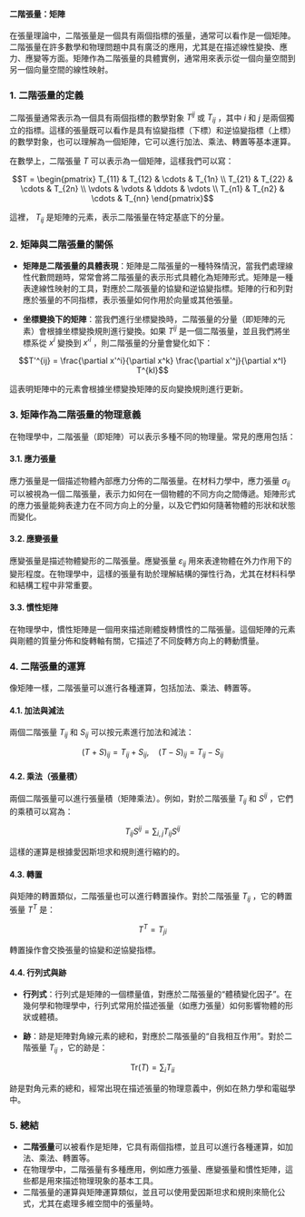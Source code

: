 #### 二階張量：矩陣

在張量理論中，二階張量是一個具有兩個指標的張量，通常可以看作是一個矩陣。二階張量在許多數學和物理問題中具有廣泛的應用，尤其是在描述線性變換、應力、應變等方面。矩陣作為二階張量的具體實例，通常用來表示從一個向量空間到另一個向量空間的線性映射。

### 1. **二階張量的定義**

二階張量通常表示為一個具有兩個指標的數學對象  $`T^{ij}`$  或  $`T_{ij}`$ ，其中  $`i`$  和  $`j`$  是兩個獨立的指標。這樣的張量既可以看作是具有協變指標（下標）和逆協變指標（上標）的數學對象，也可以理解為一個矩陣，它可以進行加法、乘法、轉置等基本運算。

在數學上，二階張量  $`T`$  可以表示為一個矩陣，這樣我們可以寫：

```math
T = \begin{pmatrix} T_{11} & T_{12} & \cdots & T_{1n} \\ T_{21} & T_{22} & \cdots & T_{2n} \\ \vdots & \vdots & \ddots & \vdots \\ T_{n1} & T_{n2} & \cdots & T_{nn} \end{pmatrix}
```

這裡， $`T_{ij}`$  是矩陣的元素，表示二階張量在特定基底下的分量。

### 2. **矩陣與二階張量的關係**

- **矩陣是二階張量的具體表現**：矩陣是二階張量的一種特殊情況，當我們處理線性代數問題時，常常會將二階張量的表示形式具體化為矩陣形式。矩陣是一種表達線性映射的工具，對應於二階張量的協變和逆協變指標。矩陣的行和列對應於張量的不同指標，表示張量如何作用於向量或其他張量。
  
- **坐標變換下的矩陣**：當我們進行坐標變換時，二階張量的分量（即矩陣的元素）會根據坐標變換規則進行變換。如果  $`T^{ij}`$  是一個二階張量，並且我們將坐標系從  $`x^i`$  變換到  $`x'^i`$ ，則二階張量的分量會變化如下：
  
```math
T'^{ij} = \frac{\partial x'^i}{\partial x^k} \frac{\partial x'^j}{\partial x^l} T^{kl}
```

  這表明矩陣中的元素會根據坐標變換矩陣的反向變換規則進行更新。

### 3. **矩陣作為二階張量的物理意義**

在物理學中，二階張量（即矩陣）可以表示多種不同的物理量。常見的應用包括：

#### 3.1. **應力張量**

應力張量是一個描述物體內部應力分佈的二階張量。在材料力學中，應力張量  $`\sigma_{ij}`$  可以被視為一個二階張量，表示力如何在一個物體的不同方向之間傳遞。矩陣形式的應力張量能夠表達力在不同方向上的分量，以及它們如何隨著物體的形狀和狀態而變化。

#### 3.2. **應變張量**

應變張量是描述物體變形的二階張量。應變張量  $`\varepsilon_{ij}`$  用來表達物體在外力作用下的變形程度。在物理學中，這樣的張量有助於理解結構的彈性行為，尤其在材料科學和結構工程中非常重要。

#### 3.3. **慣性矩陣**

在物理學中，慣性矩陣是一個用來描述剛體旋轉慣性的二階張量。這個矩陣的元素與剛體的質量分佈和旋轉軸有關，它描述了不同旋轉方向上的轉動慣量。

### 4. **二階張量的運算**

像矩陣一樣，二階張量可以進行各種運算，包括加法、乘法、轉置等。

#### 4.1. **加法與減法**

兩個二階張量  $`T_{ij}`$  和  $`S_{ij}`$  可以按元素進行加法和減法：

```math
(T + S)_{ij} = T_{ij} + S_{ij}, \quad (T - S)_{ij} = T_{ij} - S_{ij}
```


#### 4.2. **乘法（張量積）**

兩個二階張量可以進行張量積（矩陣乘法）。例如，對於二階張量  $`T_{ij}`$  和  $`S^{ij}`$ ，它們的乘積可以寫為：

```math
T_{ij} S^{ij} = \sum_{i,j} T_{ij} S^{ij}
```

這樣的運算是根據愛因斯坦求和規則進行縮約的。

#### 4.3. **轉置**

與矩陣的轉置類似，二階張量也可以進行轉置操作。對於二階張量  $`T_{ij}`$ ，它的轉置張量  $`T^T`$  是：

```math
T^T = T_{ji}
```

轉置操作會交換張量的協變和逆協變指標。

#### 4.4. **行列式與跡**

- **行列式**：行列式是矩陣的一個標量值，對應於二階張量的“體積變化因子”。在幾何學和物理學中，行列式常用於描述張量（如應力張量）如何影響物體的形狀或體積。
  
- **跡**：跡是矩陣對角線元素的總和，對應於二階張量的“自我相互作用”。對於二階張量  $`T_{ij}`$ ，它的跡是：
  
```math
\text{Tr}(T) = \sum_{i} T_{ii}
```

  跡是對角元素的總和，經常出現在描述張量的物理意義中，例如在熱力學和電磁學中。

### 5. **總結**

- **二階張量**可以被看作是矩陣，它具有兩個指標，並且可以進行各種運算，如加法、乘法、轉置等。
- 在物理學中，二階張量有多種應用，例如應力張量、應變張量和慣性矩陣，這些都是用來描述物理現象的基本工具。
- 二階張量的運算與矩陣運算類似，並且可以使用愛因斯坦求和規則來簡化公式，尤其在處理多維空間中的張量時。